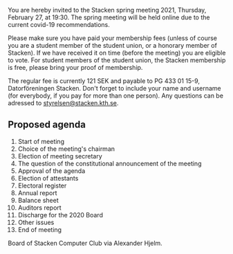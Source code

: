 <!-- 
.. title: Summons to the spring meeting 2021
.. slug: varmote
.. date: 2021-02-11 21:21:21 CET
.. description: Summons to and proposed agenda for the spring meeting och Stacken Computer Club, 2021.
.. category: 2021
-->

You are hereby invited to the Stacken spring meeting 2021, Thursday,
February 27, at 19:30.
The spring meeting will be held online due to the current covid-19
recommendations.

<!-- TEASER_END -->


Please make sure you have paid your membership fees (unless of course
you are a student member of the student union, or a honorary member of
Stacken).
If we have received it on time (before the meeting) you are eligible
to vote.
For student members of the student union, the Stacken membership is
free, please bring your proof of membership.

The regular fee is currently 121 SEK and payable to PG 433 01 15-9,
Datorföreningen Stacken.
Don't forget to include your name and username (for everybody, if you
pay for more than one person).
Any questions can be adressed to styrelsen@stacken.kth.se.

## Proposed agenda

1. Start of meeting
2. Choice of the meeting's chairman
3. Election of meeting secretary
4. The question of the constitutional announcement of the meeting
5. Approval of the agenda
6. Election of attestants
7. Electoral register
8. Annual report
9. Balance sheet
10. Auditors report
11. Discharge for the 2020 Board
12. Other issues
13. End of meeting

Board of Stacken Computer Club via Alexander Hjelm.
